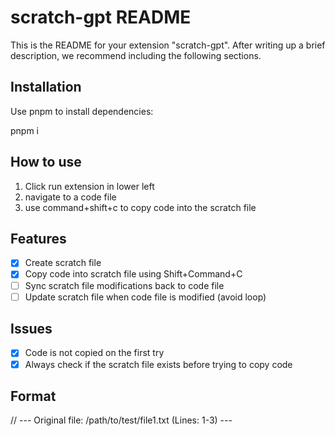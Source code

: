 # scratch-gpt README

This is the README for your extension "scratch-gpt". After writing up a brief description, we recommend including the following sections.

## Installation

Use pnpm to install dependencies:

pnpm i <package>

## How to use

1. Click run extension in lower left
2. navigate to a code file
3. use command+shift+c to copy code into the scratch file

## Features

- [x] Create scratch file
- [x] Copy code into scratch file using Shift+Command+C
- [ ] Sync scratch file modifications back to code file
- [ ] Update scratch file when code file is modified (avoid loop)

## Issues

- [x] Code is not copied on the first try
- [x] Always check if the scratch file exists before trying to copy code

## Format

// --- Original file: /path/to/test/file1.txt (Lines: 1-3) ---
